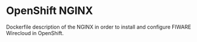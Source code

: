 # OpenShift NGINX

Dockerfile description of the NGINX in order to install and configure FIWARE 
Wirecloud in OpenShift.
